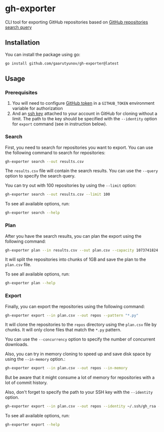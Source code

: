 # gh-exporter

CLI tool for exporting GitHub repositories based on [GitHub repositories search query](https://docs.github.com/en/search-github/searching-on-github/searching-for-repositories)

## Installation

You can install the package using go:

```bash
go install github.com/gaarutyunov/gh-exporter@latest
```

## Usage

### Prerequisites

1. You will need to configure [GitHub token](https://docs.github.com/en/authentication/keeping-your-account-and-data-secure/managing-your-personal-access-tokens) in a `GITHUB_TOKEN` environment variable for authorization
2. And an [ssh key](https://docs.github.com/en/authentication/connecting-to-github-with-ssh/adding-a-new-ssh-key-to-your-github-account) attached to your account in GitHub for cloning without a limit. The path to the key should be specified with the `--identity` option for `export` command (see in instruction below).

### Search

First, you need to search for repositories you want to export. You can use the following command to search for repositories:

```bash
gh-exporter search --out results.csv
```

The `results.csv` file will contain the search results. You can use the `--query` option to specify the search query.

You can try out with 100 repositories by using the `--limit` option:

```bash
gh-exporter search --out results.csv --limit 100
```

To see all available options, run:

```bash
gh-exporter search --help
```

### Plan

After you have the search results, you can plan the export using the following command:

```bash
gh-exporter plan --in results.csv --out plan.csv --capacity 1073741824
```

It will split the repositories into chunks of 1GB and save the plan to the `plan.csv` file.

To see all available options, run:

```bash
gh-exporter plan --help
```

### Export

Finally, you can export the repositories using the following command:

```bash
gh-exporter export --in plan.csv --out repos --pattern "*.py"
```

It will clone the repositories to the `repos` directory using the `plan.csv` file by chunks.
It will only clone files that match the `*.py` pattern.

You can use the `--concurrency` option to specify the number of concurrent downloads.

Also, you can try in memory cloning to speed up and save disk space by using the `--in-memory` option.:

```bash
gh-exporter export --in plan.csv --out repos --in-memory
```

But be aware that it might consume a lot of memory for repositories with a lot of commit history.

Also, don't forget to specify the path to your SSH key with the `--identity` option.

```bash
gh-exporter export --in plan.csv --out repos --identity ~/.ssh/gh_rsa --pattern "*.py"
```

To see all available options, run:

```bash
gh-exporter export --help
```
